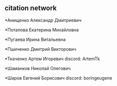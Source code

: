 ## citation network


*Анищенко Александр Дмитриевич

*Потапова Екатерина Михайловна 

*Пугаева Ирина Витальевна

*Пшиченко Дмитрий Викторович

*Ткаченко Артем Игоревич
discord: ArtemTk

*Шаманков Николай Олегович

*Шаров Евгений Борисович
discord: boringeugene

